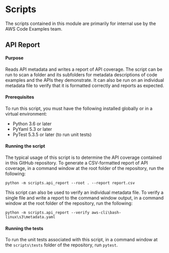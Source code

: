 <!--Copyright Amazon.com, Inc. or its affiliates. All Rights Reserved.

This work is licensed under a Creative Commons Attribution-NonCommercial-ShareAlike 4.0
International License (the "License"). You may not use this file except in compliance with the
License. A copy of the License is located at http://creativecommons.org/licenses/by-nc-sa/4.0/.

This file is distributed on an "AS IS" BASIS, WITHOUT WARRANTIES OR CONDITIONS OF ANY KIND,
either express or implied. See the License for the specific language governing permissions and
limitations under the License.
-->
# Scripts

The scripts contained in this module are primarily for internal use by the AWS
Code Examples team.

## API Report

#### Purpose

Reads API metadata and writes a report of API coverage. The script can be run to 
scan a folder and its subfolders for metadata descriptions of code examples and 
the APIs they demonstrate. It can also be run on an individual metadata file to
verify that it is formatted correctly and reports as expected.

#### Prerequisites

To run this script, you must have the following installed globally or in a virtual
environment:
 
* Python 3.6 or later
* PyYaml 5.3 or later
* PyTest 5.3.5 or later (to run unit tests)

#### Running the script

The typical usage of this script is to determine the API coverage contained in this
GitHub repository. To generate a CSV-formatted report of API coverage, in a command
window at the root folder of the repository, run the following:

```
python -m scripts.api_report --root . --report report.csv
``` 

This script can also be used to verify an individual metadata file. To verify a
single file and write a report to the command window output, in a command window at
the root folder of the repository, run the following:

```
python -m scripts.api_report --verify aws-cli\bash-linux\s3\metadata.yaml
``` 

#### Running the tests

To run the unit tests associated with this script, in a command window at the 
`scripts\tests` folder of the repository, run `pytest`.
